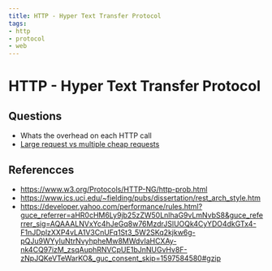 ```yaml
---
title: HTTP - Hyper Text Transfer Protocol
tags:
- http
- protocol
- web
---
```


# HTTP - Hyper Text Transfer Protocol
  
<TagLinks />

## Questions

* Whats the overhead on each HTTP call
* [Large request vs multiple cheap requests](https://stackoverflow.com/questions/3138371/very-large-http-request-vs-many-small-requests)


## Referencces

* https://www.w3.org/Protocols/HTTP-NG/http-prob.html
* https://www.ics.uci.edu/~fielding/pubs/dissertation/rest_arch_style.htm
* https://developer.yahoo.com/performance/rules.html?guce_referrer=aHR0cHM6Ly9jb25zZW50LnlhaG9vLmNvbS8&guce_referrer_sig=AQAAALNVxYc4hJeGq8w76MzdrJSlUOQk4CyYDO4dkGTx4-F1nJDplzXXP4vLA1V3CnUFq1St3_5W2SKq2kjkw6g-pQJu9WYyIuNtrNvyhpheMw8MWdvIaHCXAy-nk4CQ97izM_zsqAuphRNVCpUE1bJnNUGvHv8F-zNpJQKeVTeWarKO&_guc_consent_skip=1597584580#gzip


<Footer />
